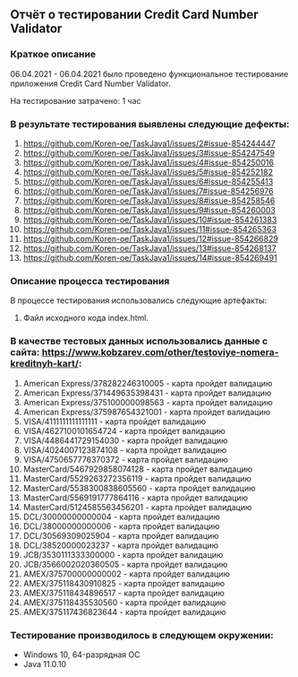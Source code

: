 ## Отчёт о тестировании Credit Card Number Validator
### Краткое описание
06.04.2021 - 06.04.2021 было проведено функциональное тестирование приложения Credit Card Number Validator.

На тестирование затрачено: 1 час

### В результате тестирования выявлены следующие дефекты:
1. https://github.com/Koren-oe/TaskJava1/issues/2#issue-854244447
2. https://github.com/Koren-oe/TaskJava1/issues/3#issue-854247549
3. https://github.com/Koren-oe/TaskJava1/issues/4#issue-854250016
4. https://github.com/Koren-oe/TaskJava1/issues/5#issue-854252182
5. https://github.com/Koren-oe/TaskJava1/issues/6#issue-854255413
6. https://github.com/Koren-oe/TaskJava1/issues/7#issue-854256976
7. https://github.com/Koren-oe/TaskJava1/issues/8#issue-854258546
8. https://github.com/Koren-oe/TaskJava1/issues/9#issue-854260003
9. https://github.com/Koren-oe/TaskJava1/issues/10#issue-854261383
10. https://github.com/Koren-oe/TaskJava1/issues/11#issue-854265363
11. https://github.com/Koren-oe/TaskJava1/issues/12#issue-854266829
12. https://github.com/Koren-oe/TaskJava1/issues/13#issue-854268137
13. https://github.com/Koren-oe/TaskJava1/issues/14#issue-854269491

### Описание процесса тестирования
В процессе тестирования использовались следующие артефакты:

1. Файл исходного кода index.html.

### В качестве тестовых данных использовались данные c сайта: https://www.kobzarev.com/other/testoviye-nomera-kreditnyh-kart/:

1. American Express/378282246310005 - карта пройдет валидацию
2. American Express/371449635398431 - карта пройдет валидацию
3. American Express/375100000098563 - карта пройдет валидацию
4. American Express/375987654321001 - карта пройдет валидацию
5. VISA/4111111111111111 - карта пройдет валидацию
6. VISA/4627100101654724 - карта пройдет валидацию
7. VISA/4486441729154030 - карта пройдет валидацию
8. VISA/4024007123874108 - карта пройдет валидацию
9. VISA/4750657776370372 - карта пройдет валидацию
10. MasterCard/5467929858074128 - карта пройдет валидацию
11. MasterCard/5529263272356119 - карта пройдет валидацию
12. MasterCard/5538300838605560 - карта пройдет валидацию
13. MasterCard/5569191777864116 - карта пройдет валидацию
14. MasterCard/5124585563456201 - карта пройдет валидацию
15. DCL/30000000000004 - карта пройдет валидацию
16. DCL/38000000000006 - карта пройдет валидацию
17. DCL/30569309025904 - карта пройдет валидацию
18. DCL/38520000023237 - карта пройдет валидацию
19. JCB/3530111333300000 - карта пройдет валидацию
20. JCB/3566002020360505 - карта пройдет валидацию
21. AMEX/375700000000002 - карта пройдет валидацию
22. AMEX/375118430910825 - карта пройдет валидацию
23. AMEX/375118434896517 - карта пройдет валидацию
24. AMEX/375118435530560 - карта пройдет валидацию
25. AMEX/375117436823644 - карта пройдет валидацию


### Тестирование производилось в следующем окружении:

* Windows 10, 64-разрядная ОС
* Java 11.0.10
